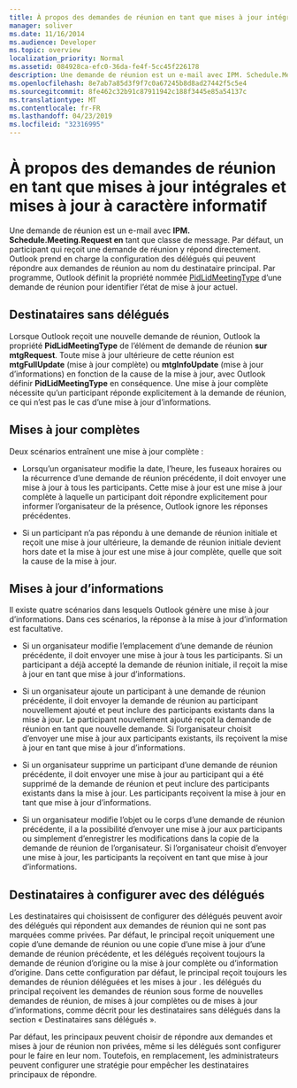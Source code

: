 ```yaml
---
title: À propos des demandes de réunion en tant que mises à jour intégrales et mises à jour à caractère informatif
manager: soliver
ms.date: 11/16/2014
ms.audience: Developer
ms.topic: overview
localization_priority: Normal
ms.assetid: 084928ca-efc0-36da-fe4f-5cc45f226178
description: Une demande de réunion est un e-mail avec IPM. Schedule.Meeting.Request en tant que classe de message. Par défaut, un participant qui reçoit une demande de réunion y répond directement.
ms.openlocfilehash: 8e7ab7a85d3f9f7c0a67245b8d8ad27442f5c5e4
ms.sourcegitcommit: 8fe462c32b91c87911942c188f3445e85a54137c
ms.translationtype: MT
ms.contentlocale: fr-FR
ms.lasthandoff: 04/23/2019
ms.locfileid: "32316995"
---
```

# <a name="about-meeting-requests-as-informational-updates-and-full-updates"></a>À propos des demandes de réunion en tant que mises à jour intégrales et mises à jour à caractère informatif

Une demande de réunion est un e-mail avec **IPM. Schedule.Meeting.Request en** tant que classe de message. Par défaut, un participant qui reçoit une demande de réunion y répond directement. Outlook prend en charge la configuration des délégués qui peuvent répondre aux demandes de réunion au nom du destinataire principal. Par programme, Outlook définit la propriété nommée [PidLidMeetingType](https://msdn.microsoft.com/library/290b290c-7836-4a7e-bf1a-8d0225a07e56%28Office.15%29.aspx) d’une demande de réunion pour identifier l’état de mise à jour actuel. 
  
## <a name="recipients-without-delegates"></a>Destinataires sans délégués

Lorsque Outlook reçoit une nouvelle demande de réunion, Outlook la propriété **PidLidMeetingType** de l’élément de demande de réunion **sur mtgRequest**. Toute mise à jour ultérieure de cette réunion est **mtgFullUpdate** (mise à jour complète) ou **mtgInfoUpdate** (mise à jour d’informations) en fonction de la cause de la mise à jour, avec Outlook définir **PidLidMeetingType** en conséquence. Une mise à jour complète nécessite qu’un participant réponde explicitement à la demande de réunion, ce qui n’est pas le cas d’une mise à jour d’informations. 
  
## <a name="full-updates"></a>Mises à jour complètes

Deux scénarios entraînent une mise à jour complète :
  
- Lorsqu’un organisateur modifie la date, l’heure, les fuseaux horaires ou la récurrence d’une demande de réunion précédente, il doit envoyer une mise à jour à tous les participants. Cette mise à jour est une mise à jour complète à laquelle un participant doit répondre explicitement pour informer l’organisateur de la présence, Outlook ignore les réponses précédentes.
    
- Si un participant n’a pas répondu à une demande de réunion initiale et reçoit une mise à jour ultérieure, la demande de réunion initiale devient hors date et la mise à jour est une mise à jour complète, quelle que soit la cause de la mise à jour.
    
## <a name="informational-updates"></a>Mises à jour d’informations

Il existe quatre scénarios dans lesquels Outlook génère une mise à jour d’informations. Dans ces scénarios, la réponse à la mise à jour d’information est facultative.
  
- Si un organisateur modifie l’emplacement d’une demande de réunion précédente, il doit envoyer une mise à jour à tous les participants. Si un participant a déjà accepté la demande de réunion initiale, il reçoit la mise à jour en tant que mise à jour d’informations.
    
- Si un organisateur ajoute un participant à une demande de réunion précédente, il doit envoyer la demande de réunion au participant nouvellement ajouté et peut inclure des participants existants dans la mise à jour. Le participant nouvellement ajouté reçoit la demande de réunion en tant que nouvelle demande. Si l’organisateur choisit d’envoyer une mise à jour aux participants existants, ils reçoivent la mise à jour en tant que mise à jour d’informations.
    
- Si un organisateur supprime un participant d’une demande de réunion précédente, il doit envoyer une mise à jour au participant qui a été supprimé de la demande de réunion et peut inclure des participants existants dans la mise à jour. Les participants reçoivent la mise à jour en tant que mise à jour d’informations.
    
- Si un organisateur modifie l’objet ou le corps d’une demande de réunion précédente, il a la possibilité d’envoyer une mise à jour aux participants ou simplement d’enregistrer les modifications dans la copie de la demande de réunion de l’organisateur. Si l’organisateur choisit d’envoyer une mise à jour, les participants la reçoivent en tant que mise à jour d’informations.
    
## <a name="recipients-set-up-with-delegates"></a>Destinataires à configurer avec des délégués

Les destinataires qui choisissent de configurer des délégués peuvent avoir des délégués qui répondent aux demandes de réunion qui ne sont pas marquées comme privées. Par défaut, le principal reçoit uniquement une copie d’une demande de réunion ou une copie d’une mise à jour d’une demande de réunion précédente, et les délégués reçoivent toujours la demande de réunion d’origine ou la mise à jour complète ou d’information d’origine. Dans cette configuration par défaut, le principal reçoit toujours les demandes de réunion déléguées et les mises à jour . les délégués du principal reçoivent les demandes de réunion sous forme de nouvelles demandes de réunion, de mises à jour complètes ou de mises à jour d’informations, comme décrit pour les destinataires sans délégués dans la section « Destinataires sans délégués ».
  
Par défaut, les principaux peuvent choisir de répondre aux demandes et mises à jour de réunion non privées, même si les délégués sont configurer pour le faire en leur nom. Toutefois, en remplacement, les administrateurs peuvent configurer une stratégie pour empêcher les destinataires principaux de répondre.
  

